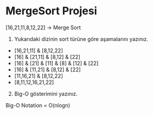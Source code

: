 # MergeSort Projesi

[16,21,11,8,12,22] -> Merge Sort

1. Yukarıdaki dizinin sort türüne göre aşamalarını yazınız.

* [16,21,11] & [8,12,22]
* [16] & [21,11] & [8,12] & [22]
* [16] & [21] & [11] & [8] & [12] & [22]
* [16] & [11,21] & [8,12] & [22]
* [11,16,21] & [8,12,22]
* [8,11,12,16,21,22]

2. Big-O gösterimini yazınız.

Big-O Notation = O(nlogn)
